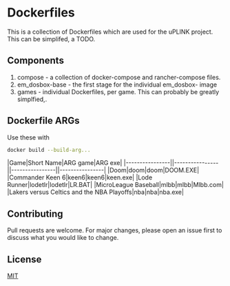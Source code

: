 # Dockerfiles

This is a collection of Dockerfiles which are used for the uPLINK project. This can be simplifed, a TODO.

## Components

1. compose - a collection of docker-compose and rancher-compose files.
2. em_dosbox-base - the first stage for the individual em_dosbox-<game> image
3. games - individual Dockerfiles, per game. This can probably be greatly simplfied,.

## Dockerfile ARGs
Use these with

```bash
docker build --build-arg...
```

|Game|Short Name|ARG game|ARG exe|
|----------------||----------------||----------------||----------------|
|Doom|doom|doom|DOOM.EXE|
|Commander Keen 6|keen6|keen6|keen.exe|
|Lode Runner|lodetlr|lodetlr|LR.BAT|
|MicroLeague Baseball|mlbb|mlbb|Mlbb.com|
|Lakers versus Celtics and the NBA Playoffs|nba|nba|nba.exe|




## Contributing
Pull requests are welcome. For major changes, please open an issue first to discuss what you would like to change.


## License
[MIT](https://choosealicense.com/licenses/mit/)